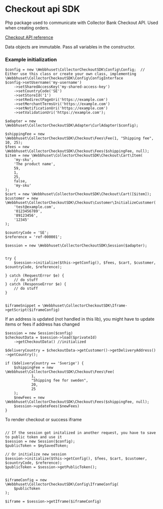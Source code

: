 # Checkout api SDK
Php package used to communicate with Collector Bank Checkout API. Used when creating orders.

[Checkout API reference](https://payments.collectorbank.se/docs/checkout/introduction)


Data objects are immutable. Pass all variables in the constructor.

### Example initialization
```
$config = new \Webbhuset\CollectorCheckoutSDK\Config\Config;  // Either use this class or create your own class, implementing \Webbhuset\CollectorCheckoutSDK\Config\ConfigInterface
$config->setUsername('my-username')
    ->setSharedAccessKey('my-shared-access-key')
    ->setCountryCode('SE')
    ->setStoreId('1')
    ->setRedirectPageUri('https://example.com')
    ->setMerchantTermsUri('https://example.com')
    ->setNotificationUri('https://example.com')
    ->setValidationUri('https://example.com');

$adapter = new \Webbhuset\CollectorCheckoutSDK\Adapter\CurlAdapter($config);

$shippingFee = new \Webbhuset\CollectorCheckoutSDK\Checkout\Fees\Fee(1, "Shipping fee", 10, 25);
$fees = new \Webbhuset\CollectorCheckoutSDK\Checkout\Fees($shippingFee, null);
$item = new \Webbhuset\CollectorCheckoutSDK\Checkout\Cart\Item(
    'my-sku',
    'The product name',
    59,
    1,
    25,
    false,
    'my-sku'
);
$cart = new \Webbhuset\CollectorCheckoutSDK\Checkout\Cart([$item]);
$customer = new \Webbhuset\CollectorCheckoutSDK\Checkout\Customer\InitializeCustomer(
    'test@example.com',
    '0123456789',
    '89123456',
    '12345'
);

$countryCode = 'SE';
$reference = 'ref-000001';

$session = new \Webbhuset\CollectorCheckoutSDK\Session($adapter);


try {
    $session->initialize($this->getConfig(), $fees, $cart, $customer, $countryCode, $reference);

} catch (RequestError $e) {
    // do stuff
} catch (ResponseError $e) {
    // do stuff
}


$iframeSnippet = \Webbhuset\CollectorCheckoutSDK\Iframe->getScript($iframeConfig)
```


If an address is updated (not handled in this lib), you might have to update items or fees if address has changed
```
$session = new Session($config)
$checkoutData = $session->load($privateId)
    ->getCheckoutData() //initialized

$deliveryCountry = $checkoutData->getCustomer()->getDeliveryAddress()
->getCountry();

if ($deliveryCountry == 'Sverige') {
    $shippingFee = new \Webbhuset\CollectorCheckoutSDK\Checkout\Fees\Fee(
            1,
            "Shipping fee for sweden",
            20,
            25
    );
    $newFees = new \Webbhuset\CollectorCheckoutSDK\Checkout\Fees($shippingFee, null);
    $session->updateFees($newFees)
}
```
To render checkout or success iframe
```

// If the session got initalized in another request, you have to save to public token and use it
$session = new Session($config);
$publicToken = $mySavedToken;

// Or initialize new session
$session->initialize($this->getConfig(), $fees, $cart, $customer, $countryCode, $reference);
$publicToken = $session->getPublicToken();


$iframeConfig = new \Webbhuset\CollectorCheckoutSDK\Config\IframeConfig(
    $publicToken
);

$iframe = $session->getIframe($iframeConfig)

```
